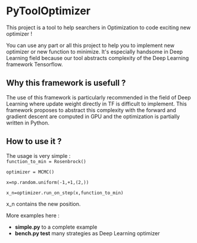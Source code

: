 <h1>PyToolOptimizer</h1>

This project is a tool to help searchers in Optimization to code exciting new optimizer ! 

You can use any part or all this project to help you to implement new optimizer or new function to minimize. It's especially handsome in Deep Learning field because our tool abstracts complexity of the Deep Learning framework Tensorflow.

<h2>Why this framework is usefull ?</h2>
The use of this framework is particularly recommended in the field of Deep Learning where update weight directly in TF is difficult to implement. This framework proposes to abstract this complexity with the forward and gradient descent are computed in GPU and the optimization is partially written in Python.

<h2>How to use it ?</h2>
The usage is very simple :
<code>
function_to_min = Rosenbrock() <br/>
optimizer = MCMC() <br/>
x=np.random.uniform(-1,+1,(2,)) <br/>
x_n=optimizer.run_on_step(x,function_to_min) </br>
</code>
x_n contains the new position. <br/>

<p>
More examples here :
<ul>
  <li> <b>simple.py</b> to a complete example</li>
  <li> <b>bench.py test</b> many strategies as Deep Learning optimizer </li>
</ul>
</p>
